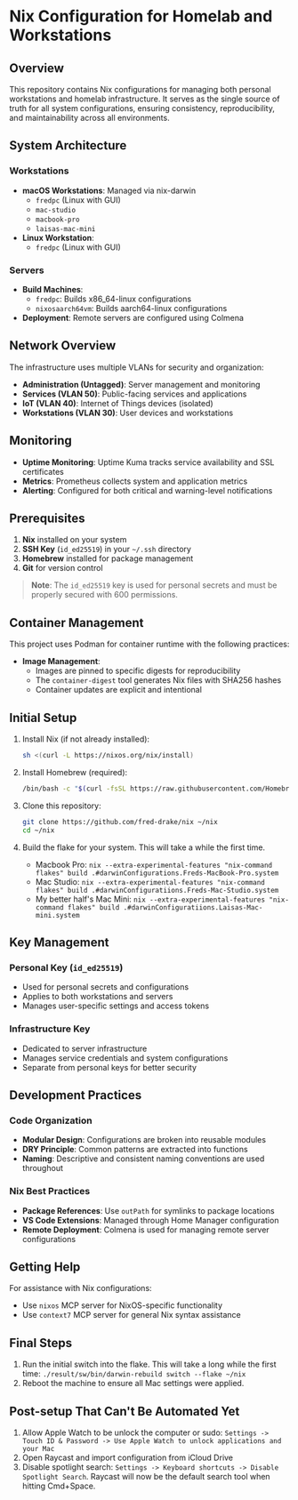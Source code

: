 # Nix Configuration for Homelab and Workstations

## Overview

This repository contains Nix configurations for managing both personal workstations and homelab infrastructure. It serves as the single source of truth for all system configurations, ensuring consistency, reproducibility, and maintainability across all environments.

## System Architecture

### Workstations
- **macOS Workstations**: Managed via nix-darwin
  - `fredpc` (Linux with GUI)
  - `mac-studio`
  - `macbook-pro`
  - `laisas-mac-mini`
- **Linux Workstation**:
  - `fredpc` (Linux with GUI)

### Servers
- **Build Machines**:
  - `fredpc`: Builds x86_64-linux configurations
  - `nixosaarch64vm`: Builds aarch64-linux configurations
- **Deployment**: Remote servers are configured using Colmena

## Network Overview

The infrastructure uses multiple VLANs for security and organization:

- **Administration (Untagged)**: Server management and monitoring
- **Services (VLAN 50)**: Public-facing services and applications
- **IoT (VLAN 40)**: Internet of Things devices (isolated)
- **Workstations (VLAN 30)**: User devices and workstations

## Monitoring

- **Uptime Monitoring**: Uptime Kuma tracks service availability and SSL certificates
- **Metrics**: Prometheus collects system and application metrics
- **Alerting**: Configured for both critical and warning-level notifications

## Prerequisites

1. **Nix** installed on your system
2. **SSH Key** (`id_ed25519`) in your `~/.ssh` directory
3. **Homebrew** installed for package management
4. **Git** for version control

> **Note**: The `id_ed25519` key is used for personal secrets and must be properly secured with 600 permissions.

## Container Management

This project uses Podman for container runtime with the following practices:

- **Image Management**:
  - Images are pinned to specific digests for reproducibility
  - The `container-digest` tool generates Nix files with SHA256 hashes
  - Container updates are explicit and intentional

## Initial Setup

1. Install Nix (if not already installed):
   ```bash
   sh <(curl -L https://nixos.org/nix/install)
   ```

2. Install Homebrew (required):
   ```bash
   /bin/bash -c "$(curl -fsSL https://raw.githubusercontent.com/Homebrew/install/HEAD/install.sh)"
   ```

3. Clone this repository:
   ```bash
   git clone https://github.com/fred-drake/nix ~/nix
   cd ~/nix
   ```

4. Build the flake for your system. This will take a while the first time.
   - Macbook Pro: `nix --extra-experimental-features "nix-command flakes" build .#darwinConfigurations.Freds-MacBook-Pro.system`
   - Mac Studio: `nix --extra-experimental-features "nix-command flakes" build .#darwinConfiguratiions.Freds-Mac-Studio.system`
   - My better half's Mac Mini: `nix --extra-experimental-features "nix-command flakes" build .#darwinConfiguratiions.Laisas-Mac-mini.system`

## Key Management

### Personal Key (`id_ed25519`)
- Used for personal secrets and configurations
- Applies to both workstations and servers
- Manages user-specific settings and access tokens

### Infrastructure Key
- Dedicated to server infrastructure
- Manages service credentials and system configurations
- Separate from personal keys for better security

## Development Practices

### Code Organization
- **Modular Design**: Configurations are broken into reusable modules
- **DRY Principle**: Common patterns are extracted into functions
- **Naming**: Descriptive and consistent naming conventions are used throughout

### Nix Best Practices
- **Package References**: Use `outPath` for symlinks to package locations
- **VS Code Extensions**: Managed through Home Manager configuration
- **Remote Deployment**: Colmena is used for managing remote server configurations

## Getting Help

For assistance with Nix configurations:
- Use `nixos` MCP server for NixOS-specific functionality
- Use `context7` MCP server for general Nix syntax assistance

## Final Steps

1. Run the initial switch into the flake. This will take a long while the first time: `./result/sw/bin/darwin-rebuild switch --flake ~/nix`
2. Reboot the machine to ensure all Mac settings were applied.

## Post-setup That Can't Be Automated Yet

1. Allow Apple Watch to be unlock the computer or sudo: `Settings -> Touch ID & Password -> Use Apple Watch to unlock applications and your Mac`
2. Open Raycast and import configuration from iCloud Drive
3. Disable spotlight search: `Settings -> Keyboard shortcuts -> Disable Spotlight Search`. Raycast will now be the default search tool when hitting Cmd+Space.
